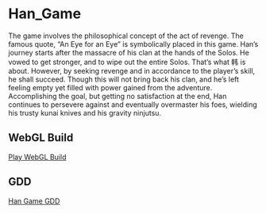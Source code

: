 # Han_Game
The game involves the philosophical concept of the act of revenge. The famous quote, “An Eye for an Eye” is symbolically placed in this game. Han’s journey starts after the massacre of his clan at the hands of the Solos. He vowed to get stronger, and to wipe out the entire Solos. That’s what 韩 is about. However, by seeking revenge and in accordance to the player’s skill, he shall succeed. Though this will not bring back his clan, and he’s left feeling empty yet filled with power gained from the adventure. Accomplishing the goal, but getting no satisfaction at the end, Han continues to persevere against and eventually overmaster his foes, wielding his trusty kunai knives and his gravity ninjutsu.

## WebGL Build
[Play WebGL Build](https://kriscampbell94.github.io/Han_Game)

## GDD
[Han Game GDD](https://docs.google.com/document/d/1PNuuVouPj6eSRm4c921wo1nm5h82JFYNQaUID9PjB9s)
